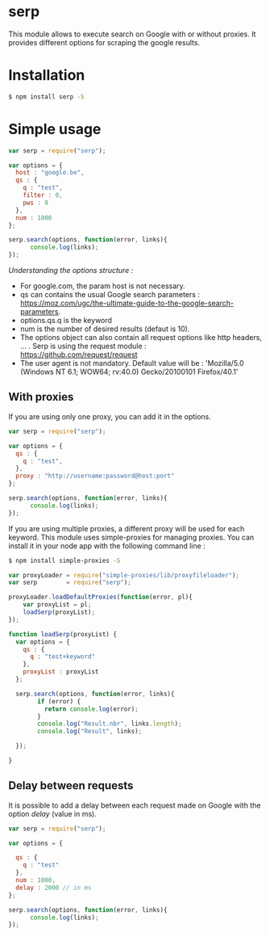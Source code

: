 # serp

This module allows to execute search on Google with or without proxies.
It provides different options for scraping the google results.

# Installation

``` bash
$ npm install serp -S
```


# Simple usage

``` javascript
var serp = require("serp");

var options = {
  host : "google.be",
  qs : {
    q : "test",
    filter : 0,
    pws : 0
  },
  num : 1000
};

serp.search(options, function(error, links){
      console.log(links);
});
```

*Understanding the options structure :*
- For google.com, the param host is not necessary.
- qs can contains the usual Google search parameters : https://moz.com/ugc/the-ultimate-guide-to-the-google-search-parameters.
- options.qs.q is the keyword
- num is the number of desired results (defaut is 10).
- The options object can also contain all request options like http headers, ... . Serp is using the request module :  https://github.com/request/request
- The user agent is not mandatory. Default value will be : 'Mozilla/5.0 (Windows NT 6.1; WOW64; rv:40.0) Gecko/20100101 Firefox/40.1'


## With proxies

If you are using only one proxy, you can add it in the options.

``` javascript
var serp = require("serp");

var options = {
  qs : {
    q : "test",
  },
  proxy : "http://username:password@host:port"  
};

serp.search(options, function(error, links){
      console.log(links);
});
```

If you are using multiple proxies, a different proxy will be used for each keyword. This module uses simple-proxies for managing proxies.
You can install it in your node app with the following command line :

``` bash
$ npm install simple-proxies -S
```


``` javascript
var proxyLoader = require("simple-proxies/lib/proxyfileloader");
var serp        = require("serp");

proxyLoader.loadDefaultProxies(function(error, pl){
    var proxyList = pl;
    loadSerp(proxyList);
});

function loadSerp(proxyList) {
  var options = {
    qs : {
      q : "test+keyword"
    },
    proxyList : proxyList
  };

  serp.search(options, function(error, links){
        if (error) {
          return console.log(error);  
        }
        console.log("Result.nbr", links.length);
        console.log("Result", links);

  });

}

```

## Delay between requests

It is possible to add a delay between each request made on Google with the option *delay* (value in ms).


``` javascript
var serp = require("serp");

var options = {

  qs : {
    q : "test"
  },
  num : 1000,
  delay : 2000 // in ms
};

serp.search(options, function(error, links){
      console.log(links);
});
```
